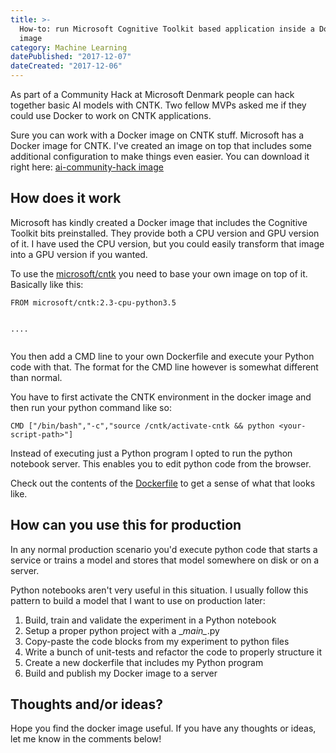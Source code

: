 ```yaml
---
title: >-
  How-to: run Microsoft Cognitive Toolkit based application inside a Docker
  image
category: Machine Learning
datePublished: "2017-12-07"
dateCreated: "2017-12-06"
---
```


<!--kg-card-begin: markdown--><p>As part of a Community Hack at Microsoft Denmark people can hack together basic AI models with CNTK. Two fellow MVPs asked me if they could use Docker to work on CNTK applications.</p>
<p>Sure you can work with a Docker image on CNTK stuff. Microsoft has a Docker image for CNTK. I've created an image on top that includes some additional configuration to make things even easier. You can download it right here: <a href="https://github.com/wmeints/ai-community-hack/archive/master.zip">ai-community-hack image</a></p>
<h2 id="howdoesitwork">How does it work</h2>
<p>Microsoft has kindly created a Docker image that includes the Cognitive Toolkit bits preinstalled. They provide both a CPU version and GPU version of it. I have used the CPU version, but you could easily transform that image into a GPU version if you wanted.</p>
<p>To use the <a href="https://hub.docker.com/r/microsoft/cntk/">microsoft/cntk</a> you need to base your own image on top of it. Basically like this:</p>
<pre><code>FROM microsoft/cntk:2.3-cpu-python3.5

....
</code></pre>

<p>You then add a CMD line to your own Dockerfile and execute your Python code with that. The format for the CMD line however is somewhat different than normal.</p>
<p>You have to first activate the CNTK environment in the docker image and then run your python command like so:</p>
<pre><code>CMD [&quot;/bin/bash&quot;,&quot;-c&quot;,&quot;source /cntk/activate-cntk &amp;&amp; python &lt;your-script-path&gt;&quot;]
</code></pre>
<p>Instead of executing just a Python program I opted to run the python notebook server. This enables you to edit python code from the browser.</p>
<p>Check out the contents of the <a href="https://github.com/wmeints/ai-community-hack/blob/master/Dockerfile">Dockerfile</a> to get a sense of what that looks like.</p>
<h2 id="howcanyouusethisforproduction">How can you use this for production</h2>
<p>In any normal production scenario you'd execute python code that starts a service or trains a model and stores that model somewhere on disk or on a server.</p>
<p>Python notebooks aren't very useful in this situation. I usually follow this pattern to build a model that I want to use on production later:</p>
<ol>
<li>Build, train and validate the experiment in a Python notebook</li>
<li>Setup a proper python project with a _<em>main_</em>.py</li>
<li>Copy-paste the code blocks from my experiment to python files</li>
<li>Write a bunch of unit-tests and refactor the code to properly structure it</li>
<li>Create a new dockerfile that includes my Python program</li>
<li>Build and publish my Docker image to a server</li>
</ol>
<h2 id="thoughtsandorideas">Thoughts and/or ideas?</h2>
<p>Hope you find the docker image useful. If you have any thoughts or ideas, let me know in the comments below!</p>
<!--kg-card-end: markdown-->
